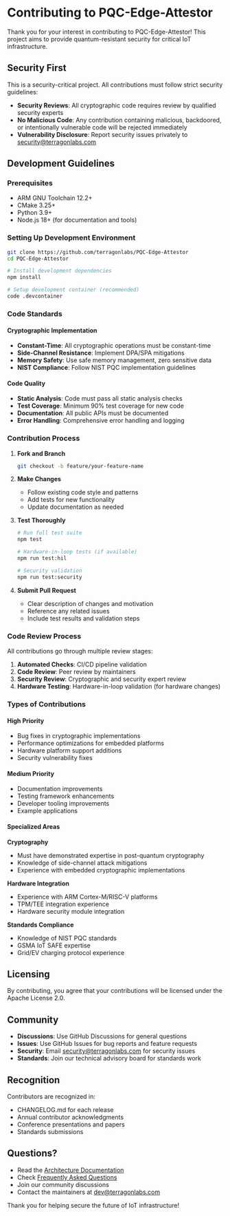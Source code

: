 # Contributing to PQC-Edge-Attestor

Thank you for your interest in contributing to PQC-Edge-Attestor! This project aims to provide quantum-resistant security for critical IoT infrastructure.

## Security First

This is a security-critical project. All contributions must follow strict security guidelines:

- **Security Reviews**: All cryptographic code requires review by qualified security experts
- **No Malicious Code**: Any contribution containing malicious, backdoored, or intentionally vulnerable code will be rejected immediately
- **Vulnerability Disclosure**: Report security issues privately to security@terragonlabs.com

## Development Guidelines

### Prerequisites

- ARM GNU Toolchain 12.2+
- CMake 3.25+
- Python 3.9+
- Node.js 18+ (for documentation and tools)

### Setting Up Development Environment

```bash
git clone https://github.com/terragonlabs/PQC-Edge-Attestor
cd PQC-Edge-Attestor

# Install development dependencies
npm install

# Setup development container (recommended)
code .devcontainer
```

### Code Standards

#### Cryptographic Implementation
- **Constant-Time**: All cryptographic operations must be constant-time
- **Side-Channel Resistance**: Implement DPA/SPA mitigations
- **Memory Safety**: Use safe memory management, zero sensitive data
- **NIST Compliance**: Follow NIST PQC implementation guidelines

#### Code Quality
- **Static Analysis**: Code must pass all static analysis checks
- **Test Coverage**: Minimum 90% test coverage for new code
- **Documentation**: All public APIs must be documented
- **Error Handling**: Comprehensive error handling and logging

### Contribution Process

1. **Fork and Branch**
   ```bash
   git checkout -b feature/your-feature-name
   ```

2. **Make Changes**
   - Follow existing code style and patterns
   - Add tests for new functionality
   - Update documentation as needed

3. **Test Thoroughly**
   ```bash
   # Run full test suite
   npm test
   
   # Hardware-in-loop tests (if available)
   npm run test:hil
   
   # Security validation
   npm run test:security
   ```

4. **Submit Pull Request**
   - Clear description of changes and motivation
   - Reference any related issues
   - Include test results and validation steps

### Code Review Process

All contributions go through multiple review stages:

1. **Automated Checks**: CI/CD pipeline validation
2. **Code Review**: Peer review by maintainers
3. **Security Review**: Cryptographic and security expert review
4. **Hardware Testing**: Hardware-in-loop validation (for hardware changes)

### Types of Contributions

#### High Priority
- Bug fixes in cryptographic implementations
- Performance optimizations for embedded platforms
- Hardware platform support additions
- Security vulnerability fixes

#### Medium Priority
- Documentation improvements
- Testing framework enhancements
- Developer tooling improvements
- Example applications

#### Specialized Areas

**Cryptography**
- Must have demonstrated expertise in post-quantum cryptography
- Knowledge of side-channel attack mitigations
- Experience with embedded cryptographic implementations

**Hardware Integration**
- Experience with ARM Cortex-M/RISC-V platforms
- TPM/TEE integration experience
- Hardware security module integration

**Standards Compliance**
- Knowledge of NIST PQC standards
- GSMA IoT SAFE expertise
- Grid/EV charging protocol experience

## Licensing

By contributing, you agree that your contributions will be licensed under the Apache License 2.0.

## Community

- **Discussions**: Use GitHub Discussions for general questions
- **Issues**: Use GitHub Issues for bug reports and feature requests
- **Security**: Email security@terragonlabs.com for security issues
- **Standards**: Join our technical advisory board for standards work

## Recognition

Contributors are recognized in:
- CHANGELOG.md for each release
- Annual contributor acknowledgments
- Conference presentations and papers
- Standards submissions

## Questions?

- Read the [Architecture Documentation](ARCHITECTURE.md)
- Check [Frequently Asked Questions](docs/FAQ.md)
- Join our community discussions
- Contact the maintainers at dev@terragonlabs.com

Thank you for helping secure the future of IoT infrastructure!